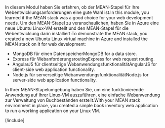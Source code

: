 <span data-ttu-id="5e78d-101">In diesem Modul haben Sie erfahren, ob der MEAN-Stapel für Ihre Webentwicklungsanforderungen eine gute Wahl ist.</span><span class="sxs-lookup"><span data-stu-id="5e78d-101">In this module, you learned if the MEAN stack was a good choice for your web development needs.</span></span> <span data-ttu-id="5e78d-102">Um den MEAN-Stapel zu veranschaulichen, haben Sie in Azure eine neue Ubuntu Linux-VM erstellt und den MEAN-Stapel für die Webentwicklung darin installiert:</span><span class="sxs-lookup"><span data-stu-id="5e78d-102">To demonstrate the MEAN stack, you created a new Ubuntu Linux virtual machine in Azure and installed the MEAN stack on it for web development:</span></span>

- <span data-ttu-id="5e78d-103">MongoDB für einen Datenspeicher</span><span class="sxs-lookup"><span data-stu-id="5e78d-103">MongoDB for a data store.</span></span>
- <span data-ttu-id="5e78d-104">Express für Webanforderungsrouting</span><span class="sxs-lookup"><span data-stu-id="5e78d-104">Express for web request routing.</span></span>
- <span data-ttu-id="5e78d-105">AngularJS für clientseitige Webanwendungsfunktionalität</span><span class="sxs-lookup"><span data-stu-id="5e78d-105">AngularJS for client-side web application functionality.</span></span>
- <span data-ttu-id="5e78d-106">Node.js für serverseitige Webanwendungsfunktionalität</span><span class="sxs-lookup"><span data-stu-id="5e78d-106">Node.js for server-side web application functionality.</span></span>

<span data-ttu-id="5e78d-107">In Ihrer MEAN-Stapelumgebung haben Sie, um eine funktionierende Anwendung auf Ihrer Linux-VM auszuführen, eine einfache Webanwendung zur Verwaltung von Buchbeständen erstellt.</span><span class="sxs-lookup"><span data-stu-id="5e78d-107">With your MEAN stack environment in place, you created a simple book inventory web application to run a working application on your Linux VM.</span></span>

[!include[](../../../includes/azure-sandbox-cleanup.md)]